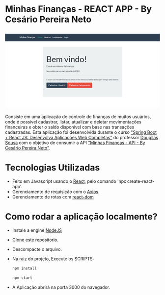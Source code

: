 # Minhas Finanças - REACT APP - By Cesário Pereira Neto

[![Screanshot da tela inicial](./screanshot.png)]()
-
Consiste em uma aplicação de controle de finanças de muitos usuários,
onde é possivel cadastrar, listar, atualizar e deletar movimentações financeiras e obter o saldo disponível com base nas transações cadastradas.
Esta aplicação foi desenvolvida durante o curso ["Spring Boot + React JS: Desenvolva Aplicações Web Completas"](https://www.udemy.com/share/102a8mCUYYdFpVRXg=/) do professor [Dougllas Sousa](https://www.linkedin.com/in/dougllassousa/) com o objetivo de consumir a API ["Minhas Financas - API - By Cesário Pereira Neto"](https://github.com/cesarionto/api-minhas-financas).

# Tecnologias Utilizadas

- Feito em Javascript usando o [React](https://pt-br.reactjs.org/), pelo comando 'npx create-react-app'.
- Gerenciamento de requisição com o [Axios](https://github.com/axios/axios/).
- Gerenciamento de rotas com [react-dom](https://pt-br.reactjs.org/docs/react-dom.html)

# Como rodar a aplicação localmente?
- Instale a engine [NodeJS](https://nodejs.org/en/)
- Clone este repositorio.
- Descompacte o arquivo.
- Na raiz do projeto, Execute os SCRIPTS:
    ```cmd
    npm install
    ```

    ```cmd
    npm start
    ```
- A Aplicação abrirá na porta 3000 do navegador.


